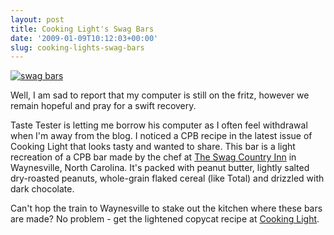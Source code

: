```yaml
---
layout: post
title: Cooking Light's Swag Bars
date: '2009-01-09T10:12:03+00:00'
slug: cooking-lights-swag-bars
---
```

<a href="http://find.myrecipes.com/recipes/recipefinder.dyn?action=displayRecipe&recipe_id=1867595"><img src="http://img.timeinc.net/recipes/i/recipes/ck/09/01/swag-bars-ck-1867595-l.jpg" alt="swag bars" /></a>

Well, I am sad to report that my computer is still on the fritz, however we remain hopeful and pray for a swift recovery.

Taste Tester is letting me borrow his computer as I often feel withdrawal when I'm away from the blog. I noticed a CPB recipe in the latest issue of Cooking Light that looks tasty and wanted to share. This bar is a light recreation of a CPB bar made by the chef at <a href="http://www.theswag.com/">The Swag Country Inn</a> in Waynesville, North Carolina. It's packed with peanut butter, lightly salted dry-roasted peanuts, whole-grain flaked cereal (like Total) and drizzled with dark chocolate. 

Can't hop the train to Waynesville to stake out the kitchen where these bars are made? No problem - get the lightened copycat recipe at <a href="http://find.myrecipes.com/recipes/recipefinder.dyn?action=displayRecipe&recipe_id=1867595">Cooking Light</a>.
